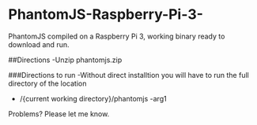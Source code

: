# PhantomJS-Raspberry-Pi-3-
PhantomJS compiled on a Raspberry Pi 3, working binary ready to download and run.

##Directions
-Unzip phantomjs.zip 

###Directions to run
-Without direct installtion you will have to run the full directory of the location
- /{current working directory}/phantomjs -arg1 

Problems? Please let me know.
